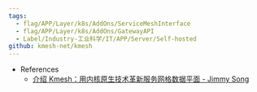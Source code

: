 ```yaml
---
tags:
  - flag/APP/Layer/k8s/AddOns/ServiceMeshInterface
  - flag/APP/Layer/k8s/AddOns/GatewayAPI
  - Label/Industry-工业科学/IT/APP/Server/Self-hosted
github: kmesh-net/kmesh
---
```


- References
    - [介绍 Kmesh：用内核原生技术革新服务网格数据平面 - Jimmy Song](https://jimmysong.io/blog/introducing-kmesh-kernel-native-service-mesh/)
